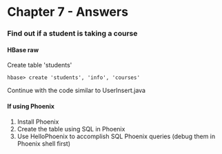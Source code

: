 # Chapter 7 - Answers


### Find out if a student is taking a course

#### HBase raw
 
Create table 'students'

    hbase> create 'students', 'info', 'courses'
    
Continue with the code similar to UserInsert.java
    
 
#### If using Phoenix

1. Install Phoenix
2. Create the table using SQL in Phoenix
3. Use HelloPhoenix to accomplish SQL Phoenix queries (debug them in Phoenix shell first)
